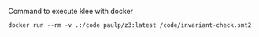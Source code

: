 Command to execute klee with docker
```shell
docker run --rm -v .:/code paulp/z3:latest /code/invariant-check.smt2
```
